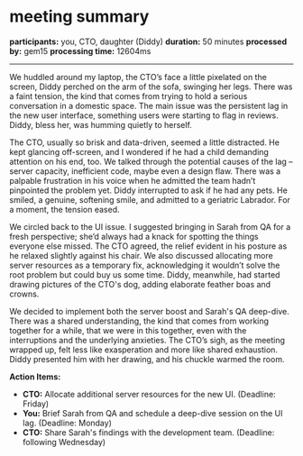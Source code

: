 # meeting summary

**participants:** you, CTO, daughter (Diddy)
**duration:** 50 minutes
**processed by:** gem15
**processing time:** 12604ms

---

We huddled around my laptop, the CTO’s face a little pixelated on the screen, Diddy perched on the arm of the sofa, swinging her legs.  There was a faint tension, the kind that comes from trying to hold a serious conversation in a domestic space.  The main issue was the persistent lag in the new user interface, something users were starting to flag in reviews.  Diddy, bless her, was humming quietly to herself.

The CTO, usually so brisk and data-driven, seemed a little distracted. He kept glancing off-screen, and I wondered if he had a child demanding attention on his end, too. We talked through the potential causes of the lag – server capacity, inefficient code, maybe even a design flaw. There was a palpable frustration in his voice when he admitted the team hadn’t pinpointed the problem yet.  Diddy interrupted to ask if he had any pets. He smiled, a genuine, softening smile, and admitted to a geriatric Labrador.  For a moment, the tension eased.

We circled back to the UI issue.  I suggested bringing in Sarah from QA for a fresh perspective;  she’d always had a knack for spotting the things everyone else missed. The CTO agreed, the relief evident in his posture as he relaxed slightly against his chair.  We also discussed allocating more server resources as a temporary fix, acknowledging it wouldn’t solve the root problem but could buy us some time. Diddy, meanwhile, had started drawing pictures of the CTO's dog, adding elaborate feather boas and crowns.

We decided to implement both the server boost and Sarah's QA deep-dive.  There was a shared understanding, the kind that comes from working together for a while, that we were in this together, even with the interruptions and the underlying anxieties. The CTO’s sigh, as the meeting wrapped up, felt less like exasperation and more like shared exhaustion.  Diddy presented him with her drawing, and his chuckle warmed the room.

**Action Items:**

* **CTO:** Allocate additional server resources for the new UI. (Deadline: Friday)
* **You:**  Brief Sarah from QA and schedule a deep-dive session on the UI lag. (Deadline: Monday)
* **CTO:**  Share Sarah's findings with the development team. (Deadline: following Wednesday)
